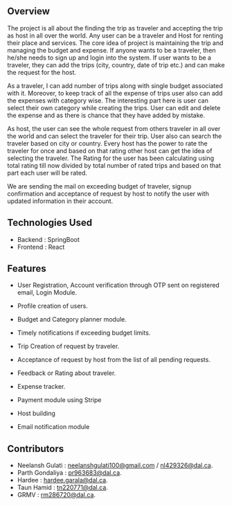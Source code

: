 ## Overview

The project is all about the finding the trip as traveler and accepting the trip as host
in all over the world. Any user can be a traveler and Host for renting their place
and services. The core idea of project is maintaining the trip and managing the
budget and expense. If anyone wants to be a traveler, then he/she needs to sign up
and login into the system. If user wants to be a traveler, they can add the trips (city,
country, date of trip etc.) and can make the request for the host.

As a traveler, I can add number of trips along with single budget associated with it.
Moreover, to keep track of all the expense of trips user also can add the expenses
with category wise. The interesting part here is user can select their own category
while creating the trips. User can edit and delete the expense and as there is chance
that they have added by mistake.

As host, the user can see the whole request from others traveler in all over the
world and can select the traveler for their trip. User also can search the traveler
based on city or country. Every host has the power to rate the traveler for once and
based on that rating other host can get the idea of selecting the traveler. The Rating
for the user has been calculating using total rating till now divided by total number
of rated trips and based on that part each user will be rated.

We are sending the mail on exceeding budget of traveler, signup confirmation and
acceptance of request by host to notify the user with updated information in their
account.

## Technologies Used

- Backend : SpringBoot
- Frontend : React

## Features

- User Registration, Account verification through OTP sent on registered email, Login Module.

- Profile creation of users.

- Budget and Category planner module.

- Timely notifications if exceeding budget limits.

- Trip Creation of request by traveler. 

- Acceptance of request by host from the list of all pending requests. 

- Feedback or Rating about traveler.

- Expense tracker.

- Payment module using Stripe

- Host building

- Email notification module

## Contributors
- Neelansh Gulati : neelanshgulati100@gmail.com / nl429326@dal.ca.
- Parth Gondaliya : pr963683@dal.ca.
- Hardee : hardee.garala@dal.ca.
- Taun Hamid : tn220771@dal.ca.
- GRMV : rm286720@dal.ca.